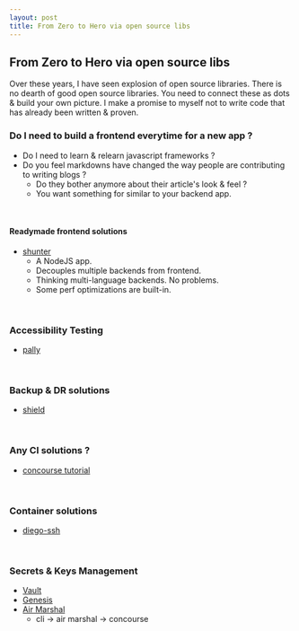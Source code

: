 ```yaml
---
layout: post
title: From Zero to Hero via open source libs
---
```


## From Zero to Hero via open source libs

Over these years, I have seen explosion of open source libraries. There is no dearth of good
open source libraries. You need to connect these as dots & build your own picture. I make a 
promise to myself not to write code that has already been written & proven.

### Do I need to build a frontend everytime for a new app ?

- Do I need to learn & relearn javascript frameworks ?
- Do you feel markdowns have changed the way people are contributing to writing blogs ? 
  - Do they bother anymore about their article's look & feel ?
  - You want something for similar to your backend app.

<br />

#### Readymade frontend solutions

- [shunter](https://github.com/springernature/shunter)
  - A NodeJS app.
  - Decouples multiple backends from frontend.
  - Thinking multi-language backends. No problems.
  - Some perf optimizations are built-in.

<br />

### Accessibility Testing

- [pally](https://github.com/springernature/dashboard)

<br />

### Backup & DR solutions

- [shield](https://github.com/starkandwayne/shield)

<br />

### Any CI solutions ? 

- [concourse tutorial](https://github.com/starkandwayne/concourse-tutorial)

<br />

### Container solutions

- [diego-ssh](https://github.com/cloudfoundry/diego-ssh)

<br />

### Secrets & Keys Management

- [Vault]()
- [Genesis](https://github.com/starkandwayne/genesis)
- [Air Marshal](https://github.com/starkandwayne/airmarshal)
  - cli -> air marshal -> concourse
